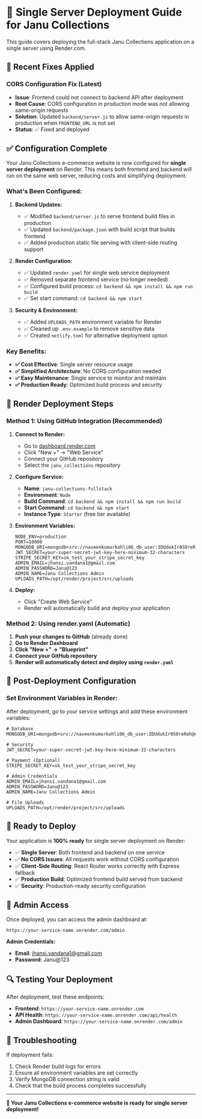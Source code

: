 # 🚀 Single Server Deployment Guide for Janu Collections

This guide covers deploying the full-stack Janu Collections application on a single server using Render.com.

## 🔧 Recent Fixes Applied

### CORS Configuration Fix (Latest)
- **Issue**: Frontend could not connect to backend API after deployment
- **Root Cause**: CORS configuration in production mode was not allowing same-origin requests
- **Solution**: Updated `backend/server.js` to allow same-origin requests in production when `FRONTEND_URL` is not set
- **Status**: ✅ Fixed and deployed

## ✅ **Configuration Complete**

Your Janu Collections e-commerce website is now configured for **single server deployment** on Render. This means both frontend and backend will run on the same web server, reducing costs and simplifying deployment.

### **What's Been Configured:**

1. **Backend Updates:**
   - ✅ Modified `backend/server.js` to serve frontend build files in production
   - ✅ Updated `backend/package.json` with build script that builds frontend
   - ✅ Added production static file serving with client-side routing support

2. **Render Configuration:**
   - ✅ Updated `render.yaml` for single web service deployment
   - ✅ Removed separate frontend service (no longer needed)
   - ✅ Configured build process: `cd backend && npm install && npm run build`
   - ✅ Set start command: `cd backend && npm start`

3. **Security & Environment:**
   - ✅ Added `UPLOADS_PATH` environment variable for Render
   - ✅ Cleaned up `.env.example` to remove sensitive data
   - ✅ Created `netlify.toml` for alternative deployment option

### **Key Benefits:**
- **✅ Cost Effective**: Single server resource usage
- **✅ Simplified Architecture**: No CORS configuration needed
- **✅ Easy Maintenance**: Single service to monitor and maintain
- **✅ Production Ready**: Optimized build process and security

## 🚀 **Render Deployment Steps**

### **Method 1: Using GitHub Integration (Recommended)**

1. **Connect to Render:**
   - Go to [dashboard.render.com](https://dashboard.render.com)
   - Click "New +" → "Web Service"
   - Connect your GitHub repository
   - Select the `janu_collections` repository

2. **Configure Service:**
   - **Name**: `janu-collections-fullstack`
   - **Environment**: `Node`
   - **Build Command**: `cd backend && npm install && npm run build`
   - **Start Command**: `cd backend && npm start`
   - **Instance Type**: `Starter` (free tier available)

3. **Environment Variables:**
   ```
   NODE_ENV=production
   PORT=10000
   MONGODB_URI=mongodb+srv://naveenkumarkohli06_db_user:IDUdukIr0SOreReh@cluster1.suhljwx.mongodb.net/Sagarika
   JWT_SECRET=your-super-secret-jwt-key-here-minimum-32-characters
   STRIPE_SECRET_KEY=sk_test_your_stripe_secret_key
   ADMIN_EMAIL=jhansi.vandana1@gmail.com
   ADMIN_PASSWORD=Janu@123
   ADMIN_NAME=Janu Collections Admin
   UPLOADS_PATH=/opt/render/project/src/uploads
   ```

4. **Deploy:**
   - Click "Create Web Service"
   - Render will automatically build and deploy your application

### **Method 2: Using render.yaml (Automatic)**

1. **Push your changes to GitHub** (already done)
2. **Go to Render Dashboard**
3. **Click "New +" → "Blueprint"**
4. **Connect your GitHub repository**
5. **Render will automatically detect and deploy using `render.yaml`**

## 🔧 **Post-Deployment Configuration**

### **Set Environment Variables in Render:**
After deployment, go to your service settings and add these environment variables:

```
# Database
MONGODB_URI=mongodb+srv://naveenkumarkohli06_db_user:IDUdukIr0SOreReh@cluster1.suhljwx.mongodb.net/Sagarika

# Security
JWT_SECRET=your-super-secret-jwt-key-here-minimum-32-characters

# Payment (Optional)
STRIPE_SECRET_KEY=sk_test_your_stripe_secret_key

# Admin Credentials
ADMIN_EMAIL=jhansi.vandana1@gmail.com
ADMIN_PASSWORD=Janu@123
ADMIN_NAME=Janu Collections Admin

# File Uploads
UPLOADS_PATH=/opt/render/project/src/uploads
```

## 🎯 **Ready to Deploy**

Your application is **100% ready** for single server deployment on Render:

- ✅ **Single Server**: Both frontend and backend on one service
- ✅ **No CORS Issues**: All requests work without CORS configuration
- ✅ **Client-Side Routing**: React Router works correctly with Express fallback
- ✅ **Production Build**: Optimized frontend build served from backend
- ✅ **Security**: Production-ready security configuration

## 📝 **Admin Access**

Once deployed, you can access the admin dashboard at:
```
https://your-service-name.onrender.com/admin
```

**Admin Credentials:**
- **Email**: jhansi.vandana1@gmail.com
- **Password**: Janu@123

## 🔍 **Testing Your Deployment**

After deployment, test these endpoints:
- **Frontend**: `https://your-service-name.onrender.com`
- **API Health**: `https://your-service-name.onrender.com/api/health`
- **Admin Dashboard**: `https://your-service-name.onrender.com/admin`

## 🚨 **Troubleshooting**

If deployment fails:
1. Check Render build logs for errors
2. Ensure all environment variables are set correctly
3. Verify MongoDB connection string is valid
4. Check that the build process completes successfully

---

**🎉 Your Janu Collections e-commerce website is ready for single server deployment!**
